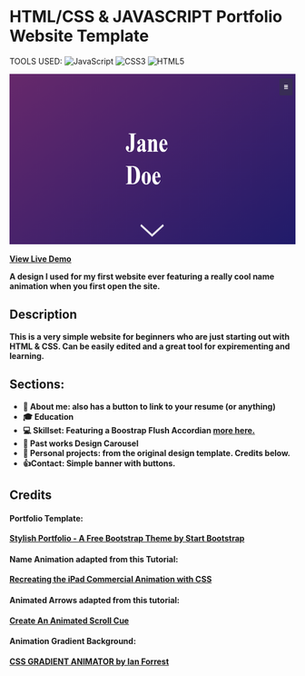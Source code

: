 # HTML/CSS & JAVASCRIPT Portfolio Website Template

TOOLS USED: ![JavaScript](https://img.shields.io/badge/javascript-%23323330.svg?style=for-the-badge&logo=javascript&logoColor=%23F7DF1E)
![CSS3](https://img.shields.io/badge/css3-%231572B6.svg?style=for-the-badge&logo=css3&logoColor=white)
![HTML5](https://img.shields.io/badge/html5-%23E34F26.svg?style=for-the-badge&logo=html5&logoColor=white)

  <img src="onload_layout.PNG" alt="preview_onload"  width="600" height="300">


<b> <a href="https://lauratoro.art/demos/portfolio-template.html"> View Live Demo <a><b>
  
A design I used for my first website ever featuring a really cool name animation when you first open the site.

## Description
This is a very simple website for beginners who are just starting out with HTML & CSS. Can be easily edited and a great tool for expirementing and learning.

## Sections:
  
- 🙂 About me: also has a button to link to your resume (or anything)
- 🎓 Education
- 💻 Skillset: Featuring a Boostrap Flush Accordian <a href="https://getbootstrap.com/docs/5.0/components/accordion/"> more here. <a><b>
- 📝 Past works Design Carousel
- 💼 Personal projects: from the original design template. Credits below.
- 👍Contact: Simple banner with buttons. 
  

## Credits
#### Portfolio Template:
<a href="https://startbootstrap.com/theme/stylish-portfolio">Stylish Portfolio - A Free Bootstrap Theme by Start Bootstrap</a>

#### Name Animation adapted from this Tutorial:
<a href="https://alvaromontoro.com/blog/67836/recreating-the-ipad-commercial-animation-with-css">Recreating the iPad Commercial Animation with CSS</a>
  
#### Animated Arrows adapted from this tutorial:
<a href="https://cssanimation.rocks/scroll-cue/">Create An Animated Scroll Cue</a>

#### Animation Gradient Background:
<a href="https://www.gradient-animator.com/">CSS GRADIENT ANIMATOR by Ian Forrest</a>
